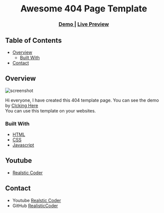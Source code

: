 
<h1 align="center">Awesome 404 Page Template</h1>



<div align="center">
  <h3>
    <a href="https://{your-demo-link.your-domain}">
      Demo
    </a>
    <span> | </span>
    <a href="https://{https://realisticcoder.github.io/404-Page/">
        Live Preview
    </a>
  </h3>
</div>

<!-- TABLE OF CONTENTS -->

## Table of Contents

- [Overview](#overview)
  - [Built With](#built-with)
- [Contact](#contact)

<!-- OVERVIEW -->

## Overview

![screenshot](https://user-images.githubusercontent.com/16707738/92399059-5716eb00-f132-11ea-8b14-bcacdc8ec97b.png)

Hi everyone, I have created this 404 template page. You can see the demo by  <a href="https://{your-url-to-the-solution}">
        Clcking Here
    </a> <br>
You can use this template on your websites. 


### Built With

- [HTML](https://www.w3schools.com/html/)
- [CSS](https://www.w3schools.com/css/)
- [Javascript](https://www.w3schools.com/js/DEFAULT.asp)

## Youtube
- [Realstic Coder](https://{https://www.youtube.com/channel/UCK5YMqyy_fjAtwgu9hjxXJg})

## Contact

- Youtube [Realstic Coder](https://{https://www.youtube.com/channel/UCK5YMqyy_fjAtwgu9hjxXJg})
- GitHub [RealisticCoder](https://{https://github.com/RealisticCoder/})

